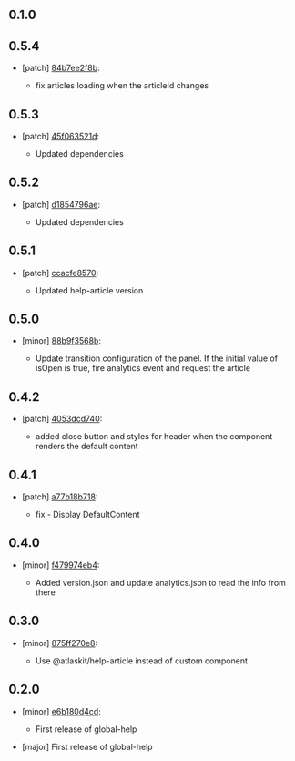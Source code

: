 ## 0.1.0

## 0.5.4
- [patch] [84b7ee2f8b](https://bitbucket.org/atlassian/atlaskit-mk-2/commits/84b7ee2f8b):

  - fix articles loading when the articleId changes

## 0.5.3
- [patch] [45f063521d](https://bitbucket.org/atlassian/atlaskit-mk-2/commits/45f063521d):

  - Updated dependencies

## 0.5.2
- [patch] [d1854796ae](https://bitbucket.org/atlassian/atlaskit-mk-2/commits/d1854796ae):

  - Updated dependencies

## 0.5.1
- [patch] [ccacfe8570](https://bitbucket.org/atlassian/atlaskit-mk-2/commits/ccacfe8570):

  - Updated help-article version

## 0.5.0
- [minor] [88b9f3568b](https://bitbucket.org/atlassian/atlaskit-mk-2/commits/88b9f3568b):

  - Update transition configuration of the panel. If the initial value of isOpen is true, fire analytics event and request the article

## 0.4.2
- [patch] [4053dcd740](https://bitbucket.org/atlassian/atlaskit-mk-2/commits/4053dcd740):

  - added close button and styles for header when the component renders the default content

## 0.4.1
- [patch] [a77b18b718](https://bitbucket.org/atlassian/atlaskit-mk-2/commits/a77b18b718):

  - fix - Display DefaultContent

## 0.4.0
- [minor] [f479974eb4](https://bitbucket.org/atlassian/atlaskit-mk-2/commits/f479974eb4):

  - Added version.json and update analytics.json to read the info from there

## 0.3.0
- [minor] [875ff270e8](https://bitbucket.org/atlassian/atlaskit-mk-2/commits/875ff270e8):

  - Use @atlaskit/help-article instead of custom component

## 0.2.0
- [minor] [e6b180d4cd](https://bitbucket.org/atlassian/atlaskit-mk-2/commits/e6b180d4cd):

  - First release of global-help
- [major] First release of global-help
